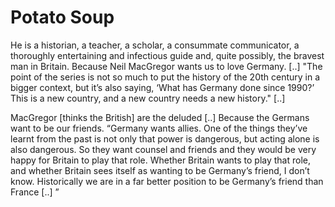 # Potato Soup

He is a historian, a teacher, a scholar, a consummate communicator, a
thoroughly entertaining and infectious guide and, quite possibly, the
bravest man in Britain. Because Neil MacGregor wants us to love
Germany. [..] "The point of the series is not so much to put the
history of the 20th century in a bigger context, but it’s also saying,
‘What has Germany done since 1990?’ This is a new country, and a new
country needs a new history." [..]

MacGregor [thinks the British] are the deluded [..] Because the
Germans want to be our friends. “Germany wants allies. One of the
things they’ve learnt from the past is not only that power is
dangerous, but acting alone is also dangerous. So they want counsel
and friends and they would be very happy for Britain to play that
role. Whether Britain wants to play that role, and whether Britain
sees itself as wanting to be Germany’s friend, I don’t
know. Historically we are in a far better position to be Germany’s
friend than France [..] ”













